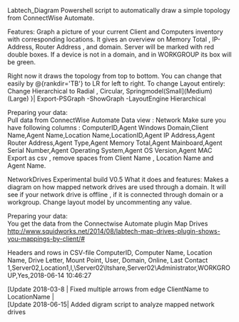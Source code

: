 Labtech_Diagram
Powershell script to automatically draw a simple topology from ConnectWise Automate.

 Features: 
 Graph a picture of your current Client and Computers inventory with corresponding locations.
 It gives an overview on Memory Total , IP-Address, Router Address , and domain.
 Server will be marked with red double boxes.
 If a device is not in a domain, and in WORKGROUP its box will be green.
 
 Right now it draws the topology from top to bottom.
 You can change that easily by @{rankdir='TB'} to LR for left to right.
 To change Layout entirely: Change Hierarchical to Radial , Circular, Springmodel(Small](Medium)(Large)
  }| Export-PSGraph -ShowGraph -LayoutEngine Hierarchical 

  Preparing your data:                                                                                                                              
  Pull data from ConnectWise Automate Data view : Network
  Make sure you have following columns :
      ComputerID,Agent Windows Domain,Client Name,Agent Name,Location Name,LocationID,Agent IP Address,Agent Router Address,Agent Type,Agent Memory Total,Agent Mainboard,Agent Serial Number,Agent Operating System,Agent OS Version,Agent MAC
Export as csv , remove spaces from Client Name , Location Name and Agent Name.

NetworkDrives
Experimental build V0.5
  What it does and features: 
  Makes a diagram on how mapped network drives are used through a domain.
  It will see if your network drive is offline , if it is connected through domain or a workgroup.
  Change layout model by uncommenting any value.

  Preparing your data:                                                                                                                              
 You get the data from the Connectwise Automate plugin Map Drives
 http://www.squidworks.net/2014/08/labtech-map-drives-plugin-shows-you-mappings-by-client/#                                                           

   Headers and rows in CSV-file
   ComputerID, Computer Name, Location Name, Drive Letter, Mount Point, User, Domain, Online, Last Contact
   1,Server02,Location1,I,\\Server02\ltshare,Server02\Administrator,WORKGROUP,Yes,2018-06-14 10:46:27

[Update 2018-03-8 | Fixed multiple arrows from edge ClientName to LocationName |  
[Update 2018-06-15| Added digram script to analyze mapped network drives
